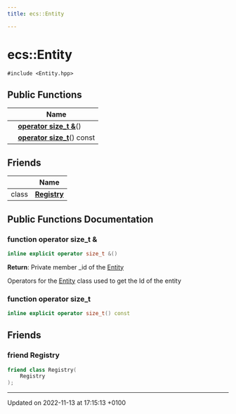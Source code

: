 ```yaml
---
title: ecs::Entity

---
```


# ecs::Entity






`#include <Entity.hpp>`

## Public Functions

|                | Name           |
| -------------- | -------------- |
| | **[operator size_t &](Classes/classecs_1_1_entity.md#function-operator-size-t-&)**() |
| | **[operator size_t](Classes/classecs_1_1_entity.md#function-operator-size-t)**() const |

## Friends

|                | Name           |
| -------------- | -------------- |
| class | **[Registry](Classes/classecs_1_1_entity.md#friend-registry)**  |

## Public Functions Documentation

### function operator size_t &

```cpp
inline explicit operator size_t &()
```


**Return**: Private member _id of the [Entity](Classes/classecs_1_1_entity.md)

Operators for the [Entity](Classes/classecs_1_1_entity.md) class used to get the Id of the entity 


### function operator size_t

```cpp
inline explicit operator size_t() const
```


## Friends

### friend Registry

```cpp
friend class Registry(
    Registry 
);
```


-------------------------------

Updated on 2022-11-13 at 17:15:13 +0100